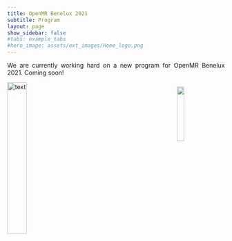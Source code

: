 ```yaml
---
title: OpenMR Benelux 2021
subtitle: Program
layout: page
show_sidebar: false
#tabs: example_tabs
#hero_image: assets/ext_images/Home_logo.png
---
```


<!-- ## Information about the program -->

<html>

<head>
<style>
table.fixed { table-layout: fixed; }
img {
  width: 30%;
  height: auto;
  display: inline-block;
}
.img1 {
  width: 18%;
  height: auto;
  display: inline-block;
}
.fixed_header tbody{
  display:block;
  overflow-x:auto;
  height:400px;
  width:1350px;
}
.fixed_header thead tr{
  display:block;
  width:1350px
}
</style>
</head>

<body>

<a name="top"></a>

<p align=" justify">We are currently working hard on a new program for OpenMR Benelux 2021. Coming soon!</p>

<img class="img1" style="float: right;" src="../../assets/ext_images/interaction.jpg" width="560" height="560" vspace="10px" hspace="20px">

<img src="../../assets/ext_images/post_separator.png" alt="text">
<br>
<a href="../page-program#top"><i class="fas fa-arrow-alt-circle-up" style="position: relative; top: -3px; text-indent: 0px; vertical-align: middle; color:#004777;"></i></a>

</body>
</html>